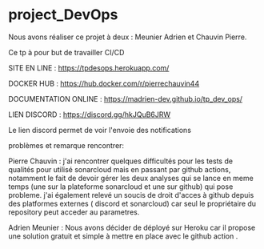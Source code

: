 # project_DevOps
Nous avons réaliser ce projet à deux : Meunier Adrien et Chauvin Pierre. 

Ce tp à pour but de travailler CI/CD

SITE EN LINE : https://tpdesops.herokuapp.com/

DOCKER HUB : https://hub.docker.com/r/pierrechauvin44

DOCUMENTATION ONLINE : https://madrien-dev.github.io/tp_dev_ops/

LIEN DISCORD : https://discord.gg/hkJQuB6JRW

Le lien discord permet de voir l'envoie des notifications

problèmes et remarque rencontrer:

Pierre Chauvin : j'ai rencontrer quelques difficultés pour les tests de qualités pour utilisé sonarcloud mais en passant par github actions, notamment le fait de devoir gérer les deux analyses qui se lance en meme temps (une sur la plateforme sonarcloud et une sur github) qui pose probleme. j'ai également relevé un soucis de droit d'acces à github depuis des platformes externes ( discord et sonarcloud) car seul le propriétaire du repository peut acceder au parametres.

Adrien Meunier : Nous avons décider de déployé sur Heroku car il propose une solution gratuit et simple à mettre en place avec le github action .